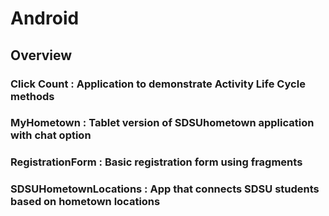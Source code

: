 # Android

## Overview

### Click Count : Application to demonstrate Activity Life Cycle methods 
### MyHometown : Tablet version of SDSUhometown application with chat option
### RegistrationForm : Basic registration form using fragments
### SDSUHometownLocations : App that connects SDSU students based on hometown locations
